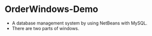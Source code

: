 # OrderWindows-Demo
+ A database management system by using NetBeans with MySQL.
+ There are two parts of windows.
